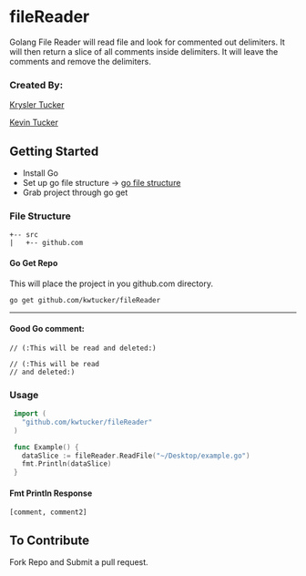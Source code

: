 # fileReader
Golang File Reader will read file and look for commented out delimiters. It will then return a slice of all comments inside delimiters. It will leave the comments and remove the delimiters.

### Created By:
[Krysler Tucker](https://github.com/PintoKrysler)

[Kevin Tucker](https://github.com/kwtucker)

## Getting Started
* Install Go
* Set up go file structure -> [go file structure](https://golang.org/doc/code.html)
* Grab project through go get

### File Structure
```
+-- src
|   +-- github.com
```

#### Go Get Repo
This will place the project in you github.com directory.
```
go get github.com/kwtucker/fileReader
```
---

#### Good Go comment:
```
// (:This will be read and deleted:)
```

```
// (:This will be read
// and deleted:)
```

### Usage
```go
 import (
   "github.com/kwtucker/fileReader"
 )

 func Example() {
   dataSlice := fileReader.ReadFile("~/Desktop/example.go")
   fmt.Println(dataSlice)
 }
```

#### Fmt Println Response
```
[comment, comment2]
```

## To Contribute
Fork Repo and Submit a pull request.
